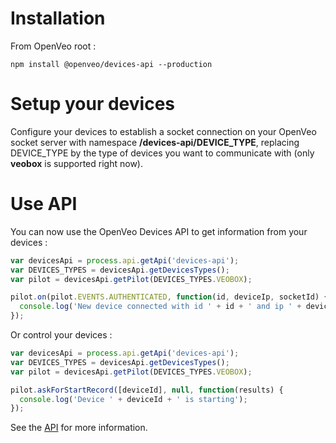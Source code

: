 # Installation

From OpenVeo root :

    npm install @openveo/devices-api --production

# Setup your devices

Configure your devices to establish a socket connection on your OpenVeo socket server with namespace **/devices-api/DEVICE_TYPE**, replacing DEVICE_TYPE by the type of devices you want to communicate with (only **veobox** is supported right now).

# Use API

You can now use the OpenVeo Devices API to get information from your devices :

```js
var devicesApi = process.api.getApi('devices-api');
var DEVICES_TYPES = devicesApi.getDevicesTypes();
var pilot = devicesApi.getPilot(DEVICES_TYPES.VEOBOX);

pilot.on(pilot.EVENTS.AUTHENTICATED, function(id, deviceIp, socketId) {
  console.log('New device connected with id ' + id + ' and ip ' + deviceIp);
});
```

Or control your devices :

```js
var devicesApi = process.api.getApi('devices-api');
var DEVICES_TYPES = devicesApi.getDevicesTypes();
var pilot = devicesApi.getPilot(DEVICES_TYPES.VEOBOX);

pilot.askForStartRecord([deviceId], null, function(results) {
  console.log('Device ' + deviceId + ' is starting');
});
```

See the [API](api.md) for more information.
